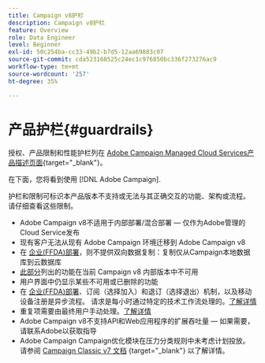 ```yaml
---
title: Campaign v8护栏
description: Campaign v8护栏
feature: Overview
role: Data Engineer
level: Beginner
exl-id: 50c254ba-cc33-49b2-b7d5-12aa69883c07
source-git-commit: cda523168525c24ec1c976850bc336f273276ac9
workflow-type: tm+mt
source-wordcount: '257'
ht-degree: 35%

---
```


# 产品护栏{#guardrails}

授权、产品限制和性能护栏列在 [Adobe Campaign Managed Cloud Services产品描述页面](https://helpx.adobe.com/cn/legal/product-descriptions/adobe-campaign-managed-cloud-services.html){target=&quot;_blank&quot;}。

在下面，您将看到使用 [!DNL Adobe Campaign].

护栏和限制可标识本产品版本不支持或无法与其正确交互的功能、架构或流程。 请仔细查看这些限制。

* Adobe Campaign v8不适用于内部部署/混合部署 — 仅作为Adobe管理的Cloud Service发布
* 现有客户无法从现有 Adobe Campaign 环境迁移到 Adobe Campaign v8
* 在 [企业(FFDA)部署](../architecture/enterprise-deployment.md)，则不提供双向数据复制：复制仅从Campaign本地数据库到云数据库
* [此部分](v7-to-v8.md#gs-unavailable-features)列出的功能在当前 Campaign v8 内部版本中不可用
* 用户界面中仍显示某些不可用或已删除的功能
* 在 [企业(FFDA)部署](../architecture/enterprise-deployment.md)、订阅（选择加入）和退订（选择退出）机制，以及移动设备注册是异步流程。 请求是每小时通过特定的技术工作流处理的。[了解详情](../architecture/replication.md#tech-wf)
* 重复项需要由最终用户手动处理。[了解详情](../architecture/keys.md)
* Adobe Campaign v8不支持API和Web应用程序的扩展吞吐量 — 如果需要，请联系Adobe以获取指导
* Adobe Campaign Campaign优化模块在压力分类规则中未考虑计划投放。 请参阅 [Campaign Classic v7 文档](https://experienceleague.adobe.com/docs/campaign-classic/using/orchestrating-campaigns/campaign-optimization/pressure-rules.html?lang=zh-Hans#setting-the-period) {target=&quot;_blank&quot;} 以了解详情。